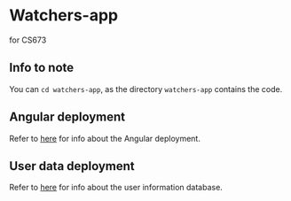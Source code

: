 # Watchers-app

for CS673

## Info to note

You can `cd watchers-app`, as the directory `watchers-app` contains the code.

## Angular deployment

Refer to [here](watchers-app/README.md) for info about the Angular deployment.

## User data deployment

Refer to [here](watchers-app/src/user-data/README.md) for info about the user information database.
